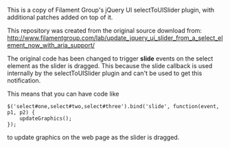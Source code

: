 This is a copy of Filament Group's jQuery UI selectToUISlider plugin, with additional patches added on top of it. 

This repository was created from the original source download from: http://www.filamentgroup.com/lab/update_jquery_ui_slider_from_a_select_element_now_with_aria_support/


The original code has been changed to trigger **slide** events on the select element as the slider is dragged. This because the 
slide callback is used internally by the selectToUISlider plugin and can't be used to get this notification.

This means that you can have code like

    $('select#one,select#two,select#three').bind('slide', function(event, p1, p2) {
        updateGraphics();
    });

to update graphics on the web page as the slider is dragged.
